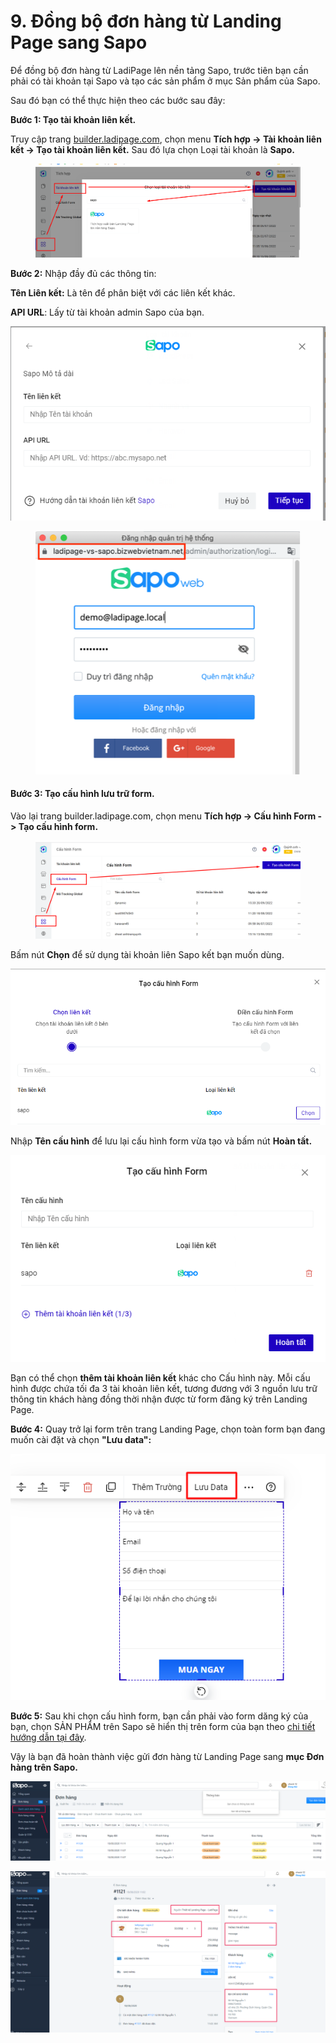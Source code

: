 # 9. Đồng bộ đơn hàng từ Landing Page sang Sapo

Để đồng bộ đơn hàng từ LadiPage lên nền tảng Sapo, trước tiên bạn cần phải có tài khoản tại Sapo và tạo các sản phẩm ở mục Sản phẩm của Sapo.

Sau đó bạn có thể thực hiện theo các bước sau đây:

**Bước 1: Tạo tài khoản liên kết.**

Truy cập trang [builder.ladipage.com](http://builder.ladipage.com/), chọn menu **Tích hợp -> Tài khoản liên kết -> Tạo tài khoản liên kết.** Sau đó lựa chọn Loại tài khoản là **Sapo.**

<figure><img src="../.gitbook/assets/sapo.png" alt=""><figcaption></figcaption></figure>

**Bước 2:** Nhập đầy đủ các thông tin:

**Tên Liên kết:** Là tên để phân biệt với các liên kết khác.&#x20;

**API URL**: Lấy từ tài khoản admin Sapo của bạn.

![](<../.gitbook/assets/image (990).png>)

<figure><img src="../.gitbook/assets/sapo2.png" alt=""><figcaption></figcaption></figure>

#### Bước 3: **Tạo** cấu hình lưu trữ for&#x6D;**.**&#x20;

Vào lại trang builder.ladipage.com, chọn menu **Tích hợp -> Cấu hình Form -> Tạo cấu hình form.**

<figure><img src="../.gitbook/assets/cấu hình form (1).png" alt=""><figcaption></figcaption></figure>

Bấm nút **Chọn** để sử dụng tài khoản liên Sapo kết bạn muốn dùng.&#x20;

![](<../.gitbook/assets/image (989).png>)

Nhập **Tên cấu hình** để lưu lại cấu hình form vừa tạo và bấm nút **Hoàn tất.**

![](<../.gitbook/assets/image (1021).png>)

Bạn có thể chọn **thêm tài khoản liên kết** khác cho Cấu hình này. Mỗi cấu hình được chứa tối đa 3 tài khoản liên kết, tương đương với 3 nguồn lưu trữ thông tin khách hàng đồng thời nhận được từ form đăng ký trên Landing Page.

**Bước 4:** Quay trở lại form trên trang Landing Page, chọn toàn form bạn đang muốn cài đặt và chọn **"Lưu data":**

![](<../.gitbook/assets/image (183).png>)

**Bước 5:** Sau khi chọn cấu hình form, bạn cần phải vào form dăng ký của bạn, chọn SẢN PHẨM trên Sapo sẽ hiển thị trên form của bạn theo [chi tiết hướng dẫn tại đây](https://help.ladipage.vn/dong-bo-don-hang-sang-cac-nen-tang-website-thuong-mai-dien-tu-va-phan-mem-quan-ly-ban-hang/tao-form-dang-ky-lien-ket-voi-cac-website-thuong-mai-dien-tu-phan-mem-quan-ly-ban-hang).

Vậy là bạn đã hoàn thành việc gửi đơn hàng từ Landing Page sang **mục Đơn hàng trên Sapo.**

![](<../.gitbook/assets/image (966).png>)

![](<../.gitbook/assets/image (87).png>)
